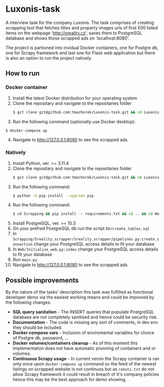 # Luxonis-task

A interview task for the company Luxonis. The task comprises of creating scrapping tool that fetches titles and property images urls of first 500 listed items on the webpage 'http://sreality.cz',
saves them to PostgreSQL database and shows those scrapped ads on 'localhost:8080'.

The project is partioned into invidual Docker containers, one for Postgre db, one for Scrapy framework and last one for Flask web application but there is also an option to run the project natively.

## How to run 

### Docker container
1. Install the latest Docker distribution for your operating system
2. Clone the repositary and navigate to the repositaries folder
   ```sh
   $ git clone git@github.com:tmachorek/Luxonis-task.git && cd Luxonis-task
   ```
3. Run the following command (optionally use Docker desktop):
  ```sh
  $ docker-compose up
  ```
4. Navigate to http://127.0.0.1:8080 to see the scrapped ads.

### Natively
1. Install Python, ver. >= 3.11.4
2. Clone the repositary and navigate to the repositaries folder
   ```sh
   $ git clone git@github.com:tmachorek/Luxonis-task.git && cd Luxonis-task
   ```
4. Run the following command:
   ```sh
   $ python -m pip install --upgrade pip
   ```
5. Run the following command:
   ```sh
   $ cd Scrapping && pip install -r requirements.txt && cd .. && cd Web && pip install -r requirements.txt
   ```
6. Install PostgreSQL, ver. >= 15.3
7. On your prefred PostgreSQL db run the script `Db/create_tables.sql`
8. In `Scrapping/Sreality_scrapper/Sreality_scrapper/pipelines.py:create_connection` change your PostgreSQL access details to fit your database
9. In `Web/Initialize_web.py:index` change your PostgreSQL access details to fit your database
10. Run `main.py`
11. Navigate to http://127.0.0.1:8080 to see the scrapped ads.

## Possible improvements

By the nature of the tasks' description this task was fulfilled as functional developer demo via the easiest working means and could be improved by the following changes:
- **SQL query sanitation** - The INSERT queries that populate PostgreSQL database are not completely sanitised and hence could be security risk.
- **Documentation** - The code is missing any sort of comments, in dev env they should be included.
- **Docker compose vars** - Inclusion of enviromental variables for choice of Postgre db, password, ...
- **Docker volumes/containers cleanup** - As of this moment this implementation does not have automatic prunning of containers and or volumes.
- **Continuous Scrapy usage** - In current versio the Scrapy container is ran only once upon `docker-compose up` command so the feed of the newest listings on scrapped website is not continuos
  but as `robots.txt` do not allow Scrapy framework it could result in breach of it's company policies hence this may be the best approach for demo showing. 
